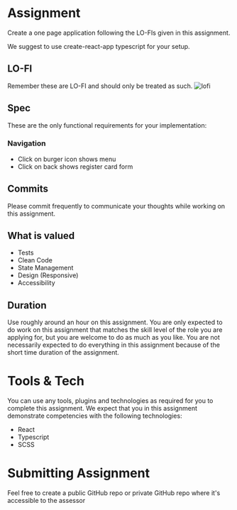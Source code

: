 # Assignment
Create a one page application following the LO-FIs given in this assignment.

We suggest to use create-react-app typescript for your setup.

## LO-FI
Remember these are LO-FI and should only be treated as such.
![lofi](https://raw.githubusercontent.com/EdenCoNz/recruit-react/master/lofi.png)

## Spec
These are the only functional requirements for your implementation:

### Navigation
- Click on burger icon shows menu
- Click on back shows register card form 

## Commits
Please commit frequently to communicate your thoughts while working on this assignment.

## What is valued
- Tests
- Clean Code
- State Management
- Design (Responsive)
- Accessibility

## Duration
Use roughly around an hour on this assignment. You are only expected to do work on this assignment that matches the skill level of the role you are applying for, but you are welcome to do as much as you like. You are not necessarily expected to do everything in this assignment because of the short time duration of the assignment.


# Tools & Tech
You can use any tools, plugins and technologies as required for you to complete this assignment. We expect that you in this assignment demonstrate competencies with the following technologies:

-	React
-	Typescript
-	SCSS

# Submitting Assignment
Feel free to create a public GitHub repo or private GitHub repo where it's accessible to the assessor
